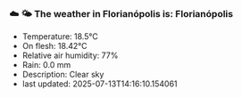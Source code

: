 ### ☁️ 🌤️  The weather in Florianópolis is: Florianópolis

- Temperature: 18.5°C
- On flesh: 18.42°C
- Relative air humidity: 77%
- Rain: 0.0 mm
- Description: Clear sky
- last updated: 2025-07-13T14:16:10.154061
